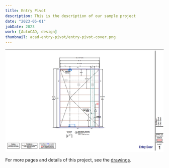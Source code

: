 ```yaml
---
title: Entry Pivot
description: This is the description of our sample project
date: "2023-05-01"
jobDate: 2023
work: [AutoCAD, design]
thumbnail: acad-entry-pivot/entry-pivot-cover.png
---
```


[![Entry Pivot](entry-pivot-cover.png)](entry-pivot-cover.png)

For more pages and details of this project, see the [drawings](Entry-Pivot.pdf "drawings").